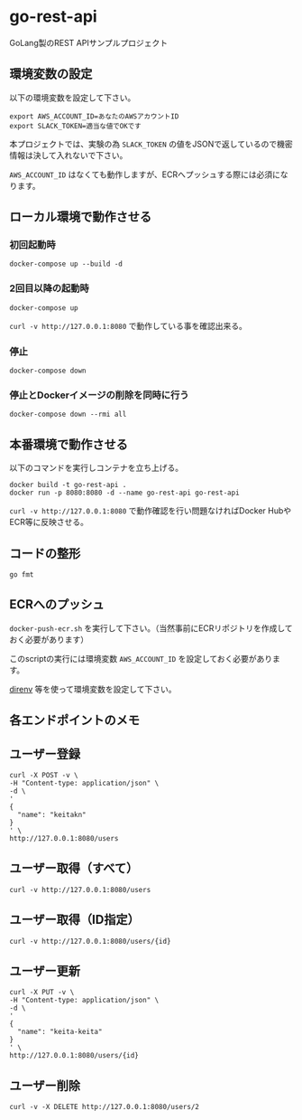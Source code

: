 # go-rest-api
GoLang製のREST APIサンプルプロジェクト

## 環境変数の設定

以下の環境変数を設定して下さい。

```
export AWS_ACCOUNT_ID=あなたのAWSアカウントID
export SLACK_TOKEN=適当な値でOKです
```

本プロジェクトでは、実験の為 `SLACK_TOKEN` の値をJSONで返しているので機密情報は決して入れないで下さい。

`AWS_ACCOUNT_ID` はなくても動作しますが、ECRへプッシュする際には必須になります。

## ローカル環境で動作させる

### 初回起動時

`docker-compose up --build -d`

### 2回目以降の起動時

`docker-compose up`

`curl -v http://127.0.0.1:8080` で動作している事を確認出来る。

### 停止

`docker-compose down`

### 停止とDockerイメージの削除を同時に行う

`docker-compose down --rmi all`

## 本番環境で動作させる

以下のコマンドを実行しコンテナを立ち上げる。

```
docker build -t go-rest-api .
docker run -p 8080:8080 -d --name go-rest-api go-rest-api
```

`curl -v http://127.0.0.1:8080` で動作確認を行い問題なければDocker HubやECR等に反映させる。

## コードの整形
`go fmt`

## ECRへのプッシュ

`docker-push-ecr.sh` を実行して下さい。（当然事前にECRリポジトリを作成しておく必要があります）

このscriptの実行には環境変数 `AWS_ACCOUNT_ID` を設定しておく必要があります。

[direnv](https://github.com/direnv/direnv) 等を使って環境変数を設定して下さい。

## 各エンドポイントのメモ

## ユーザー登録

```
curl -X POST -v \
-H "Content-type: application/json" \
-d \
'
{
  "name": "keitakn"
}
' \
http://127.0.0.1:8080/users
```

## ユーザー取得（すべて）

`curl -v http://127.0.0.1:8080/users`

## ユーザー取得（ID指定）

`curl -v http://127.0.0.1:8080/users/{id}`


## ユーザー更新

```
curl -X PUT -v \
-H "Content-type: application/json" \
-d \
'
{
  "name": "keita-keita"
}
' \
http://127.0.0.1:8080/users/{id}
```

## ユーザー削除

`curl -v -X DELETE http://127.0.0.1:8080/users/2`
